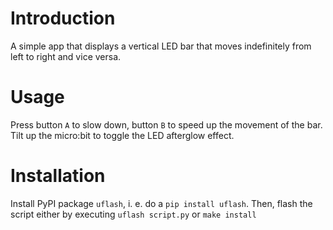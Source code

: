 # Introduction
A simple app that displays a vertical LED bar that moves indefinitely from left to right and vice versa.


# Usage
Press button `A` to slow down, button `B` to speed up the movement of the bar.
Tilt up the micro:bit to toggle the LED afterglow effect.


# Installation
Install PyPI package `uflash`, i. e. do a `pip install uflash`. Then, flash the script either by executing `uflash script.py` or `make install`


